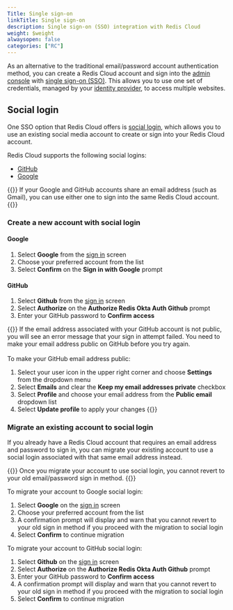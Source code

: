 ```yaml
---
Title: Single sign-on
linkTitle: Single sign-on
description: Single sign-on (SSO) integration with Redis Cloud
weight: $weight
alwaysopen: false
categories: ["RC"]
---
```


As an alternative to the traditional email/password account authentication method, you can create a Redis Cloud account and sign into the [admin console](https://app.redislabs.com/new/) with [single sign-on (SSO)](https://en.wikipedia.org/wiki/Single_sign-on). This allows you to use one set of credentials, managed by your [identity provider](https://en.wikipedia.org/wiki/Identity_provider), to access multiple websites.

## Social login

One SSO option that Redis Cloud offers is [social login](https://en.wikipedia.org/wiki/Social_login), which allows you to use an existing social media account to create or sign into your Redis Cloud account.

Redis Cloud supports the following social logins:
- [GitHub](https://github.com/)
- [Google](https://accounts.google.com/)

{{<note>}}
If your Google and GitHub accounts share an email address (such as Gmail), you can use either one to sign into the same Redis Cloud account.
{{</note>}}

### Create a new account with social login

#### Google

1. Select **Google** from the [sign in](https://app.redislabs.com/new/) screen
2. Choose your preferred account from the list
3. Select **Confirm** on the **Sign in with Google** prompt

#### GitHub

1. Select **Github** from the [sign in](https://app.redislabs.com/new/) screen
2. Select **Authorize** on the **Authorize Redis Okta Auth Github** prompt
3. Enter your GitHub password to **Confirm access**

{{<note>}}
If the email address associated with your GitHub account is not public, you will see an error message that your sign in attempt failed. You need to make your email address public on GitHub before you try again. <br></br>
To make your GitHub email address public:  
1. Select your user icon in the upper right corner and choose **Settings** from the dropdown menu
2. Select **Emails** and clear the **Keep my email addresses private** checkbox
3. Select **Profile** and choose your email address from the **Public email** dropdown list
4. Select **Update profile** to apply your changes
{{</note>}}

### Migrate an existing account to social login

If you already have a Redis Cloud account that requires an email address and password to sign in, you can migrate your existing account to use a social login associated with that same email address instead.

{{<warning>}}
Once you migrate your account to use social login, you cannot revert to your old email/password sign in method.
{{</warning>}}

To migrate your account to Google social login:
1. Select **Google** on the [sign in](https://app.redislabs.com/new/) screen
2. Choose your preferred account from the list
3. A confirmation prompt will display and warn that you cannot revert to your old sign in method if you proceed with the migration to social login
4. Select **Confirm** to continue migration

To migrate your account to GitHub social login:
1. Select **Github** on the [sign in](https://app.redislabs.com/new/) screen
2. Select **Authorize** on the **Authorize Redis Okta Auth Github** prompt
3. Enter your GitHub password to **Confirm access**
4. A confirmation prompt will display and warn that you cannot revert to your old sign in method if you proceed with the migration to social login
5. Select **Confirm** to continue migration
